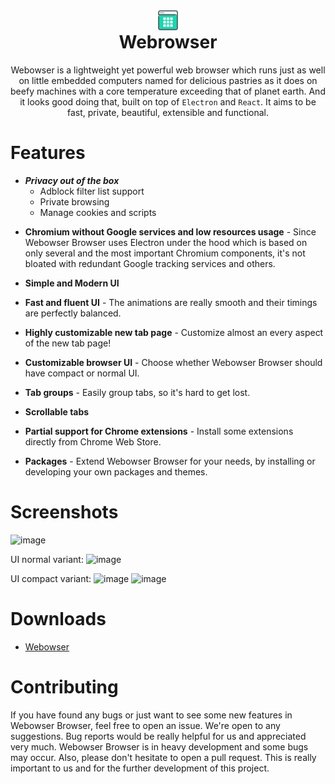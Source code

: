 <div align="center" style="margin-top: 40px; margin-bottom: -40px">
  <a href="https://ciderboi.xyz/webowser"><img src="static/icons/icon.png" width="32" alt="img"></a>
</div>

<div align="center">
  <h1>Webrowser</h1> 

Webowser is a lightweight yet powerful web browser which runs just as well on little embedded computers named for delicious pastries as it does on beefy machines with a core temperature exceeding that of planet earth. And it looks good doing that, built on top of <code>Electron</code> and <code>React</code>. It aims to be fast, private, beautiful, extensible and functional.
</div>

# Features

- ***Privacy out of the box***
  - Adblock filter list support
  - Private browsing
  - Manage cookies and scripts
<a/>

- **Chromium without Google services and low resources usage** - Since Webowser Browser uses Electron under the hood which is based on only several and the most important Chromium components, it's not bloated with redundant Google tracking services and others.

- **Simple and Modern UI**

- **Fast and fluent UI** - The animations are really smooth and their timings are perfectly balanced.

- **Highly customizable new tab page** - Customize almost an every aspect of the new tab page!
- **Customizable browser UI** - Choose whether Webowser Browser should have compact or normal UI.
- **Tab groups** - Easily group tabs, so it's hard to get lost.
- **Scrollable tabs**
- **Partial support for Chrome extensions** - Install some extensions directly from Chrome Web Store.
- **Packages** - Extend Webowser Browser for your needs, by installing or developing your own packages and themes.

# Screenshots

![image](https://user-images.githubusercontent.com/11065386/81024159-d9388f80-8e72-11ea-85e7-6c30e3b66554.png)

UI normal variant:
![image](https://user-images.githubusercontent.com/11065386/81024186-f40b0400-8e72-11ea-976e-cd1ca1b43ad8.png)

UI compact variant:
![image](https://user-images.githubusercontent.com/11065386/81024222-13099600-8e73-11ea-9fc9-3c63a034403d.png)
![image](https://user-images.githubusercontent.com/11065386/81024252-2ddc0a80-8e73-11ea-9f2f-6c9a4a175c60.png)

# Downloads
- [Webowser](https://ciderboi.xyz/webowser)


# Contributing

If you have found any bugs or just want to see some new features in Webowser Browser, feel free to open an issue. We're open to any suggestions. Bug reports would be really helpful for us and appreciated very much. Webowser Browser is in heavy development and some bugs may occur. Also, please don't hesitate to open a pull request. This is really important to us and for the further development of this project.

[//]: # (## License)

[//]: # ()
[//]: # ([![FOSSA Status]&#40;https://app.fossa.com/api/projects/git%2Bgithub.com%2Fgrupoastian%2Fmidori-desktop.svg?type=large&#41;]&#40;https://app.fossa.com/projects/git%2Bgithub.com%2Fgrupoastian%2Fmidori-desktop?ref=badge_large&#41;)
